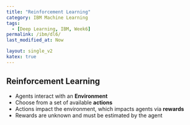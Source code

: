 ```yaml
---
title: "Reinforcement Learning"
category: IBM Machine Learning
tags:
  - [Deep Learning, IBM, Week6]
permalink: /ibm/dl6/
last_modified_at: Now

layout: single_v2
katex: true
---
```


## Reinforcement Learning
- Agents interact with an **Environment**
- Choose from a set of available **actions**
- Actions impact the environment, which impacts agents via **rewards**
- Rewards are unknown and must be estimated by the agent